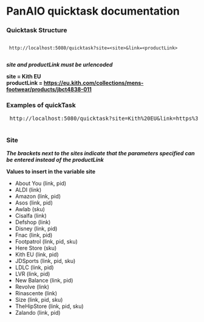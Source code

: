 # PanAIO quicktask documentation

### Quicktask Structure

<pre><code>
 http://localhost:5080/quicktask?site=&lt;site&gt;&link=&lt;productLink&gt;
 
</code></pre>


***site and productLink must be urlencoded***

 
****site = Kith EU**** <br>
****productLink = https://eu.kith.com/collections/mens-footwear/products/jbct4838-011**** <br>


### Examples of quickTask
<pre> http://localhost:5080/quicktask?site=Kith%20EU&link=https%3A%2F%2Feu.kith.com%2Fcollections%2Fmens-footwear%2Fproducts%2Fjbct4838-011 </pre>

#
### Site
***The brackets next to the sites indicate that the parameters specified can be entered instead of the productLink***

 **Values to insert in the variable site**
  * About You (link, pid)
  * ALDI (link)
  * Amazon (link, pid)
  * Asos (link, pid)
  * Awlab (sku)
  * Cisalfa (link)
  * Defshop (link)
  * Disney (link, pid)
  * Fnac (link, pid)
  * Footpatrol (link, pid, sku)
  * Here Store (sku)
  * Kith EU (link, pid)
  * JDSports (link, pid, sku)
  * LDLC (link, pid)
  * LVR (link, pid)
  * New Balance (link, pid)
  * Revolve (link)
  * Rinascente (link)
  * Size (link, pid, sku)
  * TheHipStore (link, pid, sku)
  * Zalando (link, pid)


